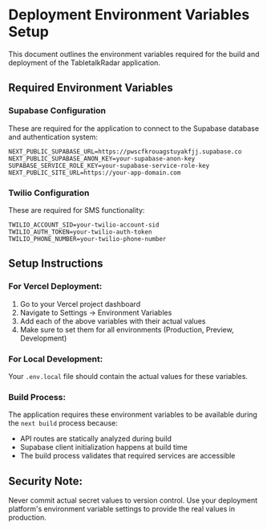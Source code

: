 # Deployment Environment Variables Setup

This document outlines the environment variables required for the build and deployment of the TabletalkRadar application.

## Required Environment Variables

### Supabase Configuration
These are required for the application to connect to the Supabase database and authentication system:

```
NEXT_PUBLIC_SUPABASE_URL=https://pwscfkrouagstuyakfjj.supabase.co
NEXT_PUBLIC_SUPABASE_ANON_KEY=your-supabase-anon-key
SUPABASE_SERVICE_ROLE_KEY=your-supabase-service-role-key
NEXT_PUBLIC_SITE_URL=https://your-app-domain.com
```

### Twilio Configuration
These are required for SMS functionality:

```
TWILIO_ACCOUNT_SID=your-twilio-account-sid
TWILIO_AUTH_TOKEN=your-twilio-auth-token
TWILIO_PHONE_NUMBER=your-twilio-phone-number
```

## Setup Instructions

### For Vercel Deployment:
1. Go to your Vercel project dashboard
2. Navigate to Settings → Environment Variables
3. Add each of the above variables with their actual values
4. Make sure to set them for all environments (Production, Preview, Development)

### For Local Development:
Your `.env.local` file should contain the actual values for these variables.

### Build Process:
The application requires these environment variables to be available during the `next build` process because:
- API routes are statically analyzed during build
- Supabase client initialization happens at build time
- The build process validates that required services are accessible

## Security Note:
Never commit actual secret values to version control. Use your deployment platform's environment variable settings to provide the real values in production.